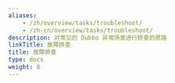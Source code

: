 ```yaml
---
aliases:
    - /zh/overview/tasks/troubleshoot/
    - /zh-cn/overview/tasks/troubleshoot/
description: 对常见的 Dubbo 异常场景进行排查的思路
linkTitle: 故障排查
title: 故障排查
type: docs
weight: 8
---
```

